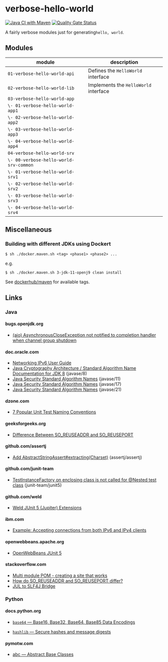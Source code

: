 # verbose-hello-world

[![Java CI with Maven](https://github.com/jinahya/verbose-hello-world/actions/workflows/maven.yml/badge.svg?branch=develop)](https://github.com/jinahya/verbose-hello-world/actions/workflows/maven.yml)
[![Quality Gate Status](https://sonarcloud.io/api/project_badges/measure?project=jinahya_verbose-hello-world&metric=alert_status)](https://sonarcloud.io/summary/new_code?id=jinahya_verbose-hello-world)

A fairly verbose modules just for generating`hello, world`.

## Modules

| module                                 | description                           |
|----------------------------------------|---------------------------------------|
| `01-verbose-hello-world-api`           | Defines the `HelloWorld` interface    |
| `02-verbose-hello-world-lib`           | Implements the `HelloWorld` interface |
| `03-verbose-hello-world-app`           |                                       |
| `\- 01-verbose-hello-world-app1`       |                                       |
| `\- 02-verbose-hello-world-app2`       |                                       |
| `\- 03-verbose-hello-world-app3`       |                                       |
| `\- 04-verbose-hello-world-app4`       |                                       |
| `04-verbose-hello-world-srv`           |                                       |
| `\- 00-verbose-hello-world-srv-common` |                                       |
| `\- 01-verbose-hello-world-srv1`       |                                       |
| `\- 02-verbose-hello-world-srv2`       |                                       |
| `\- 03-verbose-hello-world-srv3`       |                                       |
| `\- 04-verbose-hello-world-srv4`       |                                       |

## Miscellaneous

### Building with different JDKs using Dockert

```shell script
$ sh ./docker.maven.sh <tag> <phase1> <phase2> ...
```

e.g.

```shell script
$ sh ./docker.maven.sh 3-jdk-11-openj9 clean install
```

See [dockerhub/maven](https://hub.docker.com/_/maven) for available tags.

## Links

### Java

#### bugs.openjdk.org

* [(aio) AsynchronousCloseException not notified to completion handler when channel group shutdown](https://bugs.openjdk.org/browse/JDK-7056546)

#### doc.oracle.com

* [Networking IPv6 User Guide](https://docs.oracle.com/javase/8/docs/technotes/guides/net/ipv6_guide/)
* [Java Cryptography Architecture / Standard Algorithm Name Documentation for JDK 8](https://docs.oracle.com/javase/8/docs/technotes/guides/security/StandardNames.html) (javase/8)
* [Java Security Standard Algorithm Names](https://docs.oracle.com/en/java/javase/11/docs/specs/security/standard-names.html) (javase/11)
* [Java Security Standard Algorithm Names](https://docs.oracle.com/en/java/javase/17/docs/specs/security/standard-names.html) (javase/17)
* [Java Security Standard Algorithm Names](https://docs.oracle.com/en/java/javase/21/docs/specs/security/standard-names.html) (javase/21)

#### dzone.com

* [7 Popular Unit Test Naming Conventions](https://dzone.com/articles/7-popular-unit-test-naming)

#### geeksforgeeks.org

* [Difference Between SO_REUSEADDR and SO_REUSEPORT](https://www.geeksforgeeks.org/difference-between-so_reuseaddr-and-so_reuseport/)

#### github.com/assertj

* [Add AbstractStringAssert#extracting(Charset)](https://github.com/assertj/assertj/issues/3229) (assertj/assertj)

#### github.com/junit-team

* [TestInstanceFactory on enclosing class is not called for @Nested test class](https://github.com/junit-team/junit5/issues/1567) (junit-team/junit5)

#### github.com/weld

* [Weld JUnit 5 (Jupiter) Extensions](https://github.com/weld/weld-testing/blob/master/junit5/README.md#weldjunit5autoextension)

#### ibm.com

* [Example: Accepting connections from both IPv6 and IPv4 clients](https://www.ibm.com/docs/en/i/7.1?topic=sscaaiic-example-accepting-connections-from-both-ipv6-ipv4-clients)

#### openwebbeans.apache.org

* [OpenWebBeans JUnit 5](https://openwebbeans.apache.org/openwebbeans-junit5.html)

#### stackoverflow.com

* [Multi module POM - creating a site that works](https://stackoverflow.com/q/10848715/330457)
* [How do SO_REUSEADDR and SO_REUSEPORT differ?](https://stackoverflow.com/q/14388706/330457)
* [JUL to SLF4J Bridge](https://stackoverflow.com/q/9117030/330457)

### Python

#### docs.python.org

* [`base64` — Base16, Base32, Base64, Base85 Data Encodings](https://docs.python.org/3/library/base64.html)

* [`hashlib` — Secure hashes and message digests](https://docs.python.org/3/library/hashlib.html)

#### pymotw.com

* [abc — Abstract Base Classes](https://pymotw.com/3/abc/)
